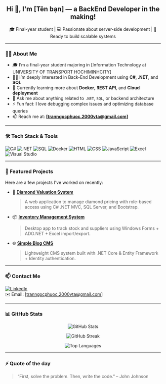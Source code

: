 <!-- Banner hoặc câu chào -->
<h2 align="center">Hi 👋, I'm [Tên bạn] — a BackEnd Developer in the making!</h2>
<p align="center">🎓 Final-year student | 💻 Passionate about server-side development | 🚀 Ready to build scalable systems</p>

---

### 🙋‍♂️ About Me

- 🎓 I’m a final-year student majoring in [Information Technology at UNIVERSITY OF TRANSPORT HOCHIMINHCITY]  
- 👨‍💻 I’m deeply interested in Back-End Development using **C#, .NET**, and **SQL**  
- 🌱 Currently learning more about **Docker**, **REST API**, and **Cloud deployment**  
- 💬 Ask me about anything related to `.NET`, `SQL`, or backend architecture  
- ⚡ Fun fact: I love debugging complex issues and optimizing database queries  
- 📫 Reach me at: **[tranngocphuoc.2000vta@gmail.com]**

---

### 🛠️ Tech Stack & Tools

![C#](https://img.shields.io/badge/C%23-%23239120.svg?style=flat&logo=c-sharp&logoColor=white)
![.NET](https://img.shields.io/badge/.NET-512BD4?style=flat&logo=dotnet&logoColor=white)
![SQL](https://img.shields.io/badge/SQL-4479A1?style=flat&logo=MicrosoftSQLServer&logoColor=white)
![Docker](https://img.shields.io/badge/Docker-2496ED?style=flat&logo=docker&logoColor=white)
![HTML](https://img.shields.io/badge/HTML5-E34F26?style=flat&logo=html5&logoColor=white)
![CSS](https://img.shields.io/badge/CSS3-1572B6?style=flat&logo=css3&logoColor=white)
![JavaScript](https://img.shields.io/badge/JavaScript-F7DF1E?style=flat&logo=javascript&logoColor=black)
![Excel](https://img.shields.io/badge/Microsoft_Excel-217346?style=flat&logo=microsoft-excel&logoColor=white)
![Visual Studio](https://img.shields.io/badge/Visual%20Studio-5C2D91?style=flat&logo=visual-studio&logoColor=white)

---

### 📌 Featured Projects

Here are a few projects I've worked on recently:

- 🔐 **[Diamond Valuation System](https://github.com/your-username/diamond-valuation)**  
  > A web application to manage diamond pricing with role-based access using C# .NET MVC, SQL Server, and Bootstrap.

- 📦 **[Inventory Management System](https://github.com/your-username/inventory-management)**  
  > Desktop app to track stock and suppliers using Windows Forms + ADO.NET + Excel import/export.

- 🌐 **[Simple Blog CMS](https://github.com/your-username/blog-cms-dotnet)**  
  > Lightweight CMS system built with .NET Core & Entity Framework + Identity authentication.

---

### 📫 Contact Me

[![LinkedIn](https://img.shields.io/badge/LinkedIn-blue?style=flat&logo=linkedin&logoColor=white)](www.linkedin.com/in/trần-ngọc-phước-1b780630b)  
✉️ Email: [tranngocphuoc.2000vta@gmail.com]

---

### 📊 GitHub Stats

<p align="center">
  <img src="https://github-readme-stats.vercel.app/api?username=Ngocphuoc2206&show_icons=true&theme=tokyonight" alt="GitHub Stats" />
</p>

<p align="center">
  <img src="https://github-readme-streak-stats.herokuapp.com/?user=Ngocphuoc2206&theme=tokyonight" alt="GitHub Streak" />
</p>

<p align="center">
  <img src="https://github-readme-stats.vercel.app/api/top-langs/?username=Ngocphuoc2206&layout=compact&theme=tokyonight" alt="Top Languages" />
</p>

---

### ⚡ Quote of the day

> “First, solve the problem. Then, write the code.” – John Johnson
